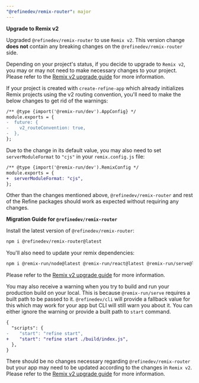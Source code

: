 ```yaml
---
"@refinedev/remix-router": major
---
```


**Upgrade to Remix v2**

Upgraded `@refinedev/remix-router` to use `Remix v2`. This version change **does not** contain any breaking changes on the `@refinedev/remix-router` side.

Depending on your project's status, if you decide to upgrade to `Remix v2`, you may or may not need to make necessary changes to your project. Please refer to the [Remix v2 upgrade guide](https://remix.run/docs/en/main/start/v2) for more information.

If your project is created with `create-refine-app` which already initializes Remix projects using the v2 routing convention, you'll need to make the below changes to get rid of the warnings:

```diff
/** @type {import('@remix-run/dev').AppConfig} */
module.exports = {
-  future: {
-    v2_routeConvention: true,
-  },
};
```

Due to the change in its default value, you may also need to set `serverModuleFormat` to `"cjs"` in your `remix.config.js` file:

```diff
/** @type {import('@remix-run/dev').RemixConfig */
module.exports = {
+  serverModuleFormat: "cjs",
};
```

Other than the changes mentioned above, `@refinedev/remix-router` and rest of the Refine packages should work as expected without requiring any changes.

**Migration Guide for `@refinedev/remix-router`**

Install the latest version of `@refinedev/remix-router`:

```bash
npm i @refinedev/remix-router@latest
```

You'll also need to update your remix dependencies:

```bash
npm i @remix-run/node@latest @remix-run/react@latest @remix-run/serve@latest
```

Please refer to the [Remix v2 upgrade guide](https://remix.run/docs/en/main/start/v2) for more information.

You may also receive a warning when you try to build and run your production build on your local. This is because `@remix-run/serve` requires a built path to be passed to it. `@refinedev/cli` will provide a fallback value for this which may work for your app but CLI will still warn you about it. You can either ignore the warning or provide a built path to `start` command.

```diff
{
  "scripts": {
-    "start": "refine start",
+    "start": "refine start ./build/index.js",
  },
}
```

There should be no changes necessary regarding `@refinedev/remix-router` but your app may need to be updated according to the changes in `Remix v2`. Please refer to the [Remix v2 upgrade guide](https://remix.run/docs/en/main/start/v2) for more information.
